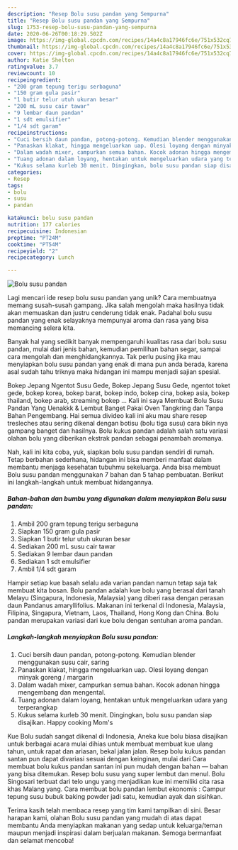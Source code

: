 ```yaml
---
description: "Resep Bolu susu pandan yang Sempurna"
title: "Resep Bolu susu pandan yang Sempurna"
slug: 1753-resep-bolu-susu-pandan-yang-sempurna
date: 2020-06-26T00:18:29.502Z
image: https://img-global.cpcdn.com/recipes/14a4c8a17946fc6e/751x532cq70/bolu-susu-pandan-foto-resep-utama.jpg
thumbnail: https://img-global.cpcdn.com/recipes/14a4c8a17946fc6e/751x532cq70/bolu-susu-pandan-foto-resep-utama.jpg
cover: https://img-global.cpcdn.com/recipes/14a4c8a17946fc6e/751x532cq70/bolu-susu-pandan-foto-resep-utama.jpg
author: Katie Shelton
ratingvalue: 3.7
reviewcount: 10
recipeingredient:
- "200 gram tepung terigu serbaguna"
- "150 gram gula pasir"
- "1 butir telur utuh ukuran besar"
- "200 mL susu cair tawar"
- "9 lembar daun pandan"
- "1 sdt emulsifier"
- "1/4 sdt garam"
recipeinstructions:
- "Cuci bersih daun pandan, potong-potong. Kemudian blender menggunakan susu cair, saring"
- "Panaskan klakat, hingga mengeluarkan uap. Olesi loyang dengan minyak goreng / margarin"
- "Dalam wadah mixer, campurkan semua bahan. Kocok adonan hingga mengembang dan mengental."
- "Tuang adonan dalam loyang, hentakan untuk mengeluarkan udara yang terperangkap"
- "Kukus selama kurleb 30 menit. Dingingkan, bolu susu pandan siap disajikan. Happy cooking Mom&#39;s"
categories:
- Resep
tags:
- bolu
- susu
- pandan

katakunci: bolu susu pandan 
nutrition: 177 calories
recipecuisine: Indonesian
preptime: "PT24M"
cooktime: "PT54M"
recipeyield: "2"
recipecategory: Lunch

---
```



![Bolu susu pandan](https://img-global.cpcdn.com/recipes/14a4c8a17946fc6e/751x532cq70/bolu-susu-pandan-foto-resep-utama.jpg)

Lagi mencari ide resep bolu susu pandan yang unik? Cara membuatnya memang susah-susah gampang. Jika salah mengolah maka hasilnya tidak akan memuaskan dan justru cenderung tidak enak. Padahal bolu susu pandan yang enak selayaknya mempunyai aroma dan rasa yang bisa memancing selera kita.

Banyak hal yang sedikit banyak mempengaruhi kualitas rasa dari bolu susu pandan, mulai dari jenis bahan, kemudian pemilihan bahan segar, sampai cara mengolah dan menghidangkannya. Tak perlu pusing jika mau menyiapkan bolu susu pandan yang enak di mana pun anda berada, karena asal sudah tahu triknya maka hidangan ini mampu menjadi sajian spesial.

Bokep Jepang Ngentot Susu Gede, Bokep Jepang Susu Gede, ngentot toket gede, bokep korea, bokep barat, bokep indo, bokep cina, bokep asia, bokep thailand, bokep arab, streaming bokep … Kali ini saya Membuat Bolu Susu Pandan Yang Uenakkk &amp; Lembut Banget Pakai Oven Tangkring dan Tanpa Bahan Pengembang. Hai semua divideo kali ini aku mau share resep tresleches atau sering dikenal dengan botisu (bolu tiga susu) cara bikin nya gampang banget dan hasilnya. Bolu kukus pandan adalah salah satu variasi olahan bolu yang diberikan ekstrak pandan sebagai penambah aromanya.


Nah, kali ini kita coba, yuk, siapkan bolu susu pandan sendiri di rumah. Tetap berbahan sederhana, hidangan ini bisa memberi manfaat dalam membantu menjaga kesehatan tubuhmu sekeluarga. Anda bisa membuat Bolu susu pandan menggunakan 7 bahan dan 5 tahap pembuatan. Berikut ini langkah-langkah untuk membuat hidangannya.

<!--inarticleads1-->

##### Bahan-bahan dan bumbu yang digunakan dalam menyiapkan Bolu susu pandan:

1. Ambil 200 gram tepung terigu serbaguna
1. Siapkan 150 gram gula pasir
1. Siapkan 1 butir telur utuh ukuran besar
1. Sediakan 200 mL susu cair tawar
1. Sediakan 9 lembar daun pandan
1. Sediakan 1 sdt emulsifier
1. Ambil 1/4 sdt garam


Hampir setiap kue basah selalu ada varian pandan namun tetap saja tak membuat kita bosan. Bolu pandan adalah kue bolu yang berasal dari tanah Melayu (Singapura, Indonesia, Malaysia) yang diberi rasa dengan perasan daun Pandanus amaryllifolius. Makanan ini terkenal di Indonesia, Malaysia, Filipina, Singapura, Vietnam, Laos, Thailand, Hong Kong dan China. Bolu pandan merupakan variasi dari kue bolu dengan sentuhan aroma pandan. 

<!--inarticleads2-->

##### Langkah-langkah menyiapkan Bolu susu pandan:

1. Cuci bersih daun pandan, potong-potong. Kemudian blender menggunakan susu cair, saring
1. Panaskan klakat, hingga mengeluarkan uap. Olesi loyang dengan minyak goreng / margarin
1. Dalam wadah mixer, campurkan semua bahan. Kocok adonan hingga mengembang dan mengental.
1. Tuang adonan dalam loyang, hentakan untuk mengeluarkan udara yang terperangkap
1. Kukus selama kurleb 30 menit. Dingingkan, bolu susu pandan siap disajikan. Happy cooking Mom&#39;s


Kue Bolu sudah sangat dikenal di Indonesia, Aneka kue bolu biasa disajikan untuk berbagai acara mulai dihias untuk membuat membuat kue ulang tahun, untuk rapat dan ariasan, bekal jalan jalan. Resep bolu kukus pandan santan pun dapat divariasi sesuai dengan keinginan, mulai dari Cara membuat bolu kukus pandan santan ini pun mudah dengan bahan — bahan yang bisa ditemukan. Resep bolu susu yang super lembut dan menul. Bolu Singosari terbuat dari telo ungu yang menjadikan kue ini memiliki cita rasa khas Malang yang. Cara membuat bolu pandan lembut ekonomis : Campur tepung susu bubuk baking powder jadi satu, kemudian ayak dan sisihkan. 

Terima kasih telah membaca resep yang tim kami tampilkan di sini. Besar harapan kami, olahan Bolu susu pandan yang mudah di atas dapat membantu Anda menyiapkan makanan yang sedap untuk keluarga/teman maupun menjadi inspirasi dalam berjualan makanan. Semoga bermanfaat dan selamat mencoba!
